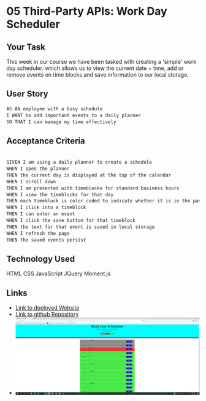 # 05 Third-Party APIs: Work Day Scheduler

## Your Task
This week in our course we have been tasked with creating a 'simple' work day scheduler.
which allows us to view the current date + time, add or remove events on time blocks and save information to our local storage.


## User Story

```md
AS AN employee with a busy schedule
I WANT to add important events to a daily planner
SO THAT I can manage my time effectively
```

## Acceptance Criteria

```md

GIVEN I am using a daily planner to create a schedule
WHEN I open the planner
THEN the current day is displayed at the top of the calendar
WHEN I scroll down
THEN I am presented with timeblocks for standard business hours
WHEN I view the timeblocks for that day
THEN each timeblock is color coded to indicate whether it is in the past, present, or future
WHEN I click into a timeblock
THEN I can enter an event
WHEN I click the save button for that timeblock
THEN the text for that event is saved in local storage
WHEN I refresh the page
THEN the saved events persist
```



## Technology Used
HTML
CSS
JavaScript
JQuery
Moment.js


## Links
* [Link to deployed Website](https://jroberts94.github.io/Week5-Work-Day-Scheduler/)
* [Link to github Repository](https://github.com/JRoberts94/Week5-Work-Day-Scheduler)
* ![Screenshot](./assets/images/Screenshot.png)
